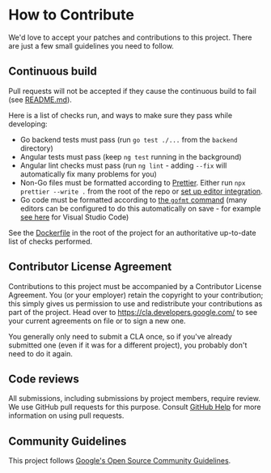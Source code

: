# How to Contribute

We'd love to accept your patches and contributions to this project. There are
just a few small guidelines you need to follow.

## Continuous build

Pull requests will not be accepted if they cause the continuous build to fail
(see [README.md](README.md#continuous-build)).

Here is a list of checks run, and ways to make sure they pass while developing:

- Go backend tests must pass (run `go test ./...` from the `backend` directory)
- Angular tests must pass (keep `ng test` running in the background)
- Angular lint checks must pass (run `ng lint` - adding `--fix` will
  automatically fix many problems for you)
- Non-Go files must be formatted according to [Prettier](https://prettier.io).
  Either run `npx prettier --write .` from the root of the repo or [set up
  editor integration](https://prettier.io/docs/en/editors.html).
- Go code must be formatted according to [the `gofmt`
  command](https://golang.org/cmd/gofmt/) (many editors can be configured to do
  this automatically on save - for example [see
  here](https://code.visualstudio.com/docs/languages/go#_formatting) for Visual
  Studio Code)

See the [Dockerfile](Dockerfile) in the root of the project for an authoritative
up-to-date list of checks performed.

## Contributor License Agreement

Contributions to this project must be accompanied by a Contributor License
Agreement. You (or your employer) retain the copyright to your contribution;
this simply gives us permission to use and redistribute your contributions as
part of the project. Head over to <https://cla.developers.google.com/> to see
your current agreements on file or to sign a new one.

You generally only need to submit a CLA once, so if you've already submitted one
(even if it was for a different project), you probably don't need to do it
again.

## Code reviews

All submissions, including submissions by project members, require review. We
use GitHub pull requests for this purpose. Consult
[GitHub Help](https://help.github.com/articles/about-pull-requests/) for more
information on using pull requests.

## Community Guidelines

This project follows [Google's Open Source Community
Guidelines](https://opensource.google.com/conduct/).
